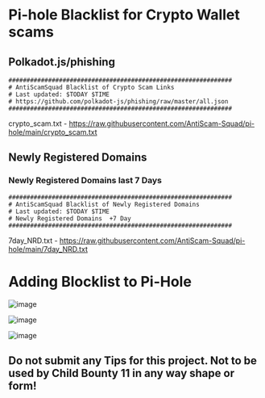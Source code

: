 # Pi-hole Blacklist for Crypto Wallet scams

## Polkadot.js/phishing
```
############################################################## 
# AntiScamSquad Blacklist of Crypto Scam Links 
# Last updated: $TODAY $TIME
# https://github.com/polkadot-js/phishing/raw/master/all.json 
############################################################## 
```
crypto_scam.txt - https://raw.githubusercontent.com/AntiScam-Squad/pi-hole/main/crypto_scam.txt


## Newly Registered Domains

### Newly Registered Domains last 7 Days
```
############################################################## 
# AntiScamSquad Blacklist of Newly Registered Domains
# Last updated: $TODAY $TIME
# Newly Registered Domains  +7 Day
############################################################## 
```
7day_NRD.txt - https://raw.githubusercontent.com/AntiScam-Squad/pi-hole/main/7day_NRD.txt


# Adding Blocklist to Pi-Hole
![image](https://user-images.githubusercontent.com/66147586/199626997-05074870-480e-4336-b898-b37111ad9776.png)

![image](https://user-images.githubusercontent.com/66147586/199627093-e5e9f511-358c-4ade-877c-63c69ca034f2.png)

![image](https://user-images.githubusercontent.com/66147586/199627204-b65aed9c-6141-405a-a675-586bf4f7aaf2.png)

## Do not submit any Tips for this project. Not to be used by Child Bounty 11 in any way shape or form!

